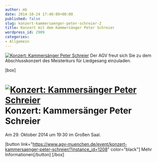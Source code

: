 ```yaml
---
author: mb
date: 2014-10-24 17:40:09+00:00
published: false
slug: konzert-kammersaenger-peter-schreier-2
title: Konzert mit dem Kammersänger Peter Schreier
wordpress_id: 2909
categories:
- Allgemein
---
```


[![Konzert: Kammersänger Peter Schreier](https://www.agv-muenchen.de/wp-content/uploads/2014/10/Kammersänger.jpg)](https://www.agv-muenchen.de/event/konzert-kammersaenger-peter-schreier/?instance_id=1208)
Der AGV freut sich Sie zu dem Abschlusskonzert des Meisterkurs für Liedgesang einzuladen.

[box]

# [![Konzert: Kammersänger Peter Schreier](https://www.agv-muenchen.de/wp-content/uploads/2014/10/Kammersänger.jpg)](https://www.agv-muenchen.de/event/konzert-kammersaenger-peter-schreier/?instance_id=1208)Konzert: Kammersänger Peter Schreier

Am 29. Oktober 2014 um 19:30 im Großen Saal.

[button link="https://www.agv-muenchen.de/event/konzert-kammersaenger-peter-schreier/?instance_id=1208" color="black"] Mehr Informationen[/button]
[/box]
